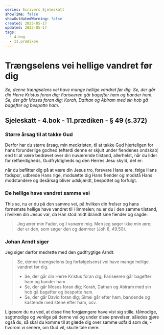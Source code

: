 ```yaml
---
series: Scrivers Sjeleskatt
showTime: false
showOutdatedWarning: false
created: 2023-05-17
updated: 2023-05-17
tags:
  - 4.bog
  - 11.prædiken
---
```


# Trængselens vei hellige vandret før dig
_Se, denne trængselens vei have mange hellige vandret før dig. Se, der går din Herre Kristus foran dig; Fariseeren går bagefter ham og bander ham. Se, der går Moses foran dig; Korah, Dathan og Abiram med sin hob gå bagefter og bespotte ham._

## Sjeleskatt - 4.bok - 11.prædiken - § 49 (s.372)
### Større årsag til at takke Gud
Derfor har du større årsag, min medkristen, til at takke Gud hjerteligen for hans forunderlige godhed (efterdi denne er skjult under fiendenes ondskab) end til at være bedrøvet over din nuværende tilstand, allerhelst, når du lider for retfærdigheds, Gudfryktigheds og den Herres Jesu skyld, det er:

når du beflitter dig på at være din Jesus tro, forsvare Hans ære, følge Hans fodspor, udbrede Hans rige, modsætte dig Hans fiender og modstå Hans modstandere og desårsag bliver udskjældt, bespottet og forfulgt.

### De hellige have vandret samme vei
This se, nu er du på den samme vei, på hvilken din frelser og hans fornemste hellige have vandret til Himmelen; 
nu er du i den samme tilstand, i hvilken din Jesus var, da Han stod midt iblandt sine fiender og sagde:

> Jeg ærer min Fader, og I vanære mig. Men jeg søger ikke min ære; der er den, som søger den og dømmer (Joh 8, 49.50). 

### Johan Arndt siger
Jeg siger derfor medrette med den gudfrygtige Arndt: 

> Se, denne trængselens (og forfølgelsens) vei have mange hellige vandret før dig. 
> - Se, der går din Herre Kristus foran dig; Fariseeren går bagefter ham og bander ham. 
> - Se, der går Moses foran dig; Korah, Dathan og Abiram med sin hob gå bagefter og bespotte ham. 
> - Se, der går David foran dig; Simei går efter ham, bandende og kastende med stene efter ham, osv. 

Ligesom du nu ved, at disse fine forgjængere have vist sig stille, tålmodige, sagtmodige og venlige på denne vei og under disse prøvelser, således gjøre også du, så skal du komme til at glæde dig over samme udfald som de, - hvorom vi senere, om Gud vil, skulle tale mere.

